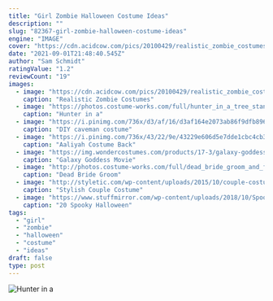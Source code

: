 ```yaml
---
title: "Girl Zombie Halloween Costume Ideas"
description: ""
slug: "82367-girl-zombie-halloween-costume-ideas"
engine: "IMAGE"
cover: "https://cdn.acidcow.com/pics/20100429/realistic_zombie_costumes_03.jpg"
date: "2021-09-01T21:48:40.545Z"
author: "Sam Schmidt"
ratingValue: "1.2"
reviewCount: "19"
images:
  - image: "https://cdn.acidcow.com/pics/20100429/realistic_zombie_costumes_03.jpg"
    caption: "Realistic Zombie Costumes"
  - image: "https://photos.costume-works.com/full/hunter_in_a_tree_stand1.jpg"
    caption: "Hunter in a"
  - image: "https://i.pinimg.com/736x/d3/af/16/d3af164e2073ab86f9dfb8967f5d8554--caveman-costume-diy-jungle-costume.jpg"
    caption: "DIY caveman costume"
  - image: "https://i.pinimg.com/736x/43/22/9e/43229e606d5e7dde1cbc4cb337142260.jpg"
    caption: "Aaliyah Costume Back"
  - image: "https://img.wondercostumes.com/products/17-3/galaxy-goddess-costume-2.jpg"
    caption: "Galaxy Goddess Movie"
  - image: "http://photos.costume-works.com/full/dead_bride_groom_and_flower_girl1.jpg"
    caption: "Dead Bride Groom"
  - image: "http://styletic.com/wp-content/uploads/2015/10/couple-costume-ideas/14-couple-costume-ideas.jpg"
    caption: "Stylish Couple Costume"
  - image: "https://www.stuffmirror.com/wp-content/uploads/2018/10/Spooky-Halloween-Table-Decorations14.jpg"
    caption: "20 Spooky Halloween"
tags:
  - "girl"
  - "zombie"
  - "halloween"
  - "costume"
  - "ideas"
draft: false
type: post
---
```



![Hunter in a](https://photos.costume-works.com/full/hunter_in_a_tree_stand1.jpg "Hunter in a")


<!--inArticleAds-->

<!--galleryOne-->


<!--inArticleAds-->

<!--galleryTwo-->


<!--galleryThree-->

